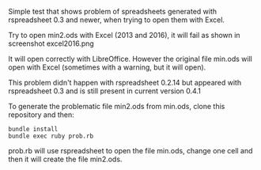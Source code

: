 Simple test that shows problem of spreadsheets generated with 
rspreadsheet 0.3 and newer, when trying to open them with Excel.

Try to open min2.ods with Excel (2013 and 2016), it will fail as shown in 
screenshot excel2016.png 

It will open correctly with LibreOffice.  However the original file min.ods 
will open with Excel (sometimes with a warning, but it will open).

This problem didn't happen with rspreadsheet 0.2.14 but appeared with
rspreadsheet 0.3 and is still present in current version 0.4.1

To generate the problematic file min2.ods from min.ods, clone this
repository and then:

```
bundle install
bundle exec ruby prob.rb
```

prob.rb will use rspreadsheet to open the file min.ods, change one cell 
and then it will create the file min2.ods.


